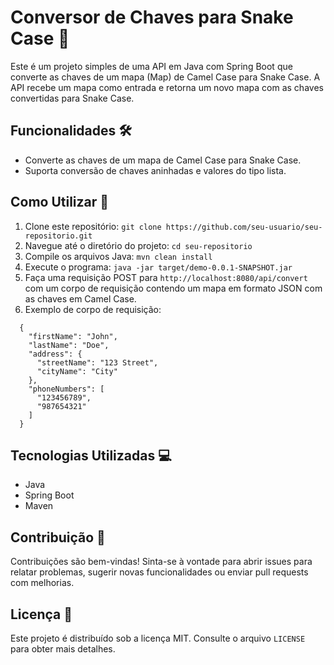 # Conversor de Chaves para Snake Case 🐍

Este é um projeto simples de uma API em Java com Spring Boot que converte as chaves de um mapa (Map) de Camel Case para Snake Case. A API recebe um mapa como entrada e retorna um novo mapa com as chaves convertidas para Snake Case.

## Funcionalidades 🛠️

- Converte as chaves de um mapa de Camel Case para Snake Case.
- Suporta conversão de chaves aninhadas e valores do tipo lista.

## Como Utilizar 🚀

1. Clone este repositório: `git clone https://github.com/seu-usuario/seu-repositorio.git`
2. Navegue até o diretório do projeto: `cd seu-repositorio`
3. Compile os arquivos Java: `mvn clean install`
4. Execute o programa: `java -jar target/demo-0.0.1-SNAPSHOT.jar`
5. Faça uma requisição POST para `http://localhost:8080/api/convert` com um corpo de requisição contendo um mapa em formato JSON com as chaves em Camel Case.
6. Exemplo de corpo de requisição:
```
  {
    "firstName": "John",
    "lastName": "Doe",
    "address": {
      "streetName": "123 Street",
      "cityName": "City"
    },
    "phoneNumbers": [
      "123456789",
      "987654321"
    ]
  }
```

## Tecnologias Utilizadas 💻

- Java
- Spring Boot
- Maven

## Contribuição 🤝

Contribuições são bem-vindas! Sinta-se à vontade para abrir issues para relatar problemas, sugerir novas funcionalidades ou enviar pull requests com melhorias.

## Licença 📝

Este projeto é distribuído sob a licença MIT. Consulte o arquivo `LICENSE` para obter mais detalhes.
